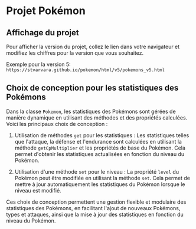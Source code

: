 # Projet Pokémon
## Affichage du projet
Pour afficher la version du projet, сollez le lien dans votre navigateur et modifiez les chiffres pour la version que vous souhaitez.

Exemple pour la version 5:
`https://stvarvara.github.io/pokemon/html/v5/pokemons_v5.html`

## Choix de conception pour les statistiques des Pokémons

Dans la classe `Pokemon`, les statistiques des Pokémons sont gérées de manière dynamique en utilisant des méthodes et des propriétés calculées. Voici les principaux choix de conception :

1. Utilisation de méthodes `get` pour les statistiques : Les statistiques telles que l'attaque, la défense et l'endurance sont calculées en utilisant la méthode `getCpMultiplier` et les propriétés de base du Pokémon. Cela permet d'obtenir les statistiques actualisées en fonction du niveau du Pokémon.

2. Utilisation d'une méthode `set` pour le niveau : La propriété `level` du Pokémon peut être modifiée en utilisant la méthode `set`. Cela permet de mettre à jour automatiquement les statistiques du Pokémon lorsque le niveau est modifié.

Ces choix de conception permettent une gestion flexible et modulaire des statistiques des Pokémons, en facilitant l'ajout de nouveaux Pokémons, types et attaques, ainsi que la mise à jour des statistiques en fonction du niveau du Pokémon.
